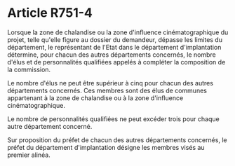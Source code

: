 # Article R751-4

Lorsque la zone de chalandise ou la zone d'influence cinématographique du projet, telle qu'elle figure au dossier du demandeur, dépasse les limites du département, le représentant de l'Etat dans le département d'implantation détermine, pour chacun des autres départements concernés, le nombre d'élus et de personnalités qualifiées appelés à compléter la composition de la commission.

Le nombre d'élus ne peut être supérieur à cinq pour chacun des autres départements concernés. Ces membres sont des élus de communes appartenant à la zone de chalandise ou à la zone d'influence cinématographique.

Le nombre de personnalités qualifiées ne peut excéder trois pour chaque autre département concerné.

Sur proposition du préfet de chacun des autres départements concernés, le préfet du département d'implantation désigne les membres visés au premier alinéa.
